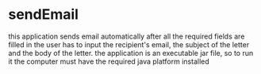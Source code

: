 # sendEmail
this application sends email automatically after all the required fields are filled in
the user has to input the recipient's email, the subject of the letter and the body of the letter.
the application is an executable jar file, so to run it the computer must have the required java platform installed
